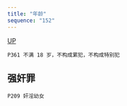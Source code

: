 ```yaml
---
title: "年龄"
sequence: "152"
---
```


[UP](/law/criminal-law-index.html)


```text
P361 不满 18 岁，不构成累犯，不构成特别犯
```

## 强奸罪

```text
P209 奸淫幼女
```
